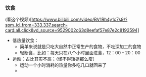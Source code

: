 

### 饮食
(看这个视频)[https://www.bilibili.com/video/BV1Rh4y1c7s9/?spm_id_from=333.337.search-card.all.click&vd_source=9529002c63d8eefaf57e87e2c8193594]


- 低热量饮食：
    - 简单来说就是只吃大自然中正常生产的食物，不吃深加工的食物
    - 轻断食，比如：每天只在八个小时里面进食，12：00 - 20：00
- 运动：占比其实不高；（怪不得瑶姐那么廋）
    - 运动一个小时消耗的热量你多吃几口就回来了
    - 
